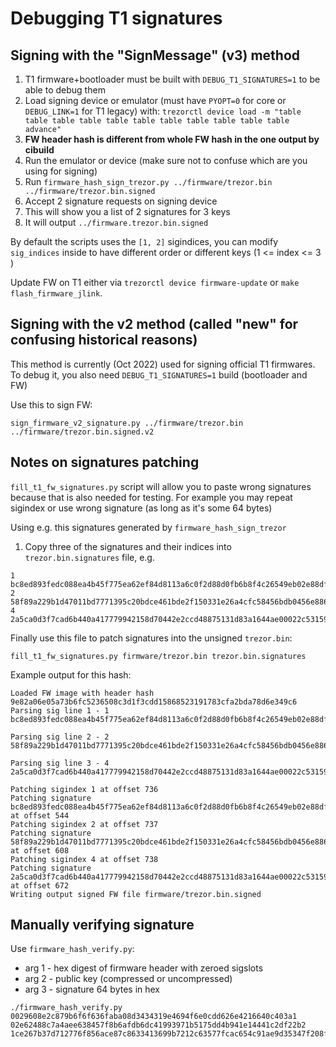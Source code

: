 # Debugging T1 signatures

## Signing with the "SignMessage" (v3) method
1. T1 firmware+bootloader must be built with `DEBUG_T1_SIGNATURES=1` to be able to debug them
1. Load signing device or emulator (must have `PYOPT=0` for core or `DEBUG_LINK=1`
   for T1 legacy) with:
   `trezorctl device load -m "table table table table table table table table table table table advance"`
1. **FW header hash is different from whole FW hash in the one output by cibuild**
1. Run the emulator or device (make sure not to confuse which are you using for signing)
1. Run `firmware_hash_sign_trezor.py ../firmware/trezor.bin ../firmware/trezor.bin.signed`
1. Accept 2 signature requests on signing device
1. This will show you a list of 2 signatures for 3 keys
1. It will output `../firmware.trezor.bin.signed`

By default the scripts uses the `[1, 2]` sigindices, you can modify `sig_indices`
inside to have different order or different keys (1 <= index <= 3 )

Update FW on T1 either via `trezorctl device firmware-update` or
`make flash_firmware_jlink`.

## Signing with the v2 method (called "new" for confusing historical reasons)

This method is currently (Oct 2022) used for signing official T1 firmwares.
To debug it, you also need `DEBUG_T1_SIGNATURES=1` build (bootloader and FW)

Use this to sign FW:

    sign_firmware_v2_signature.py ../firmware/trezor.bin ../firmware/trezor.bin.signed.v2

## Notes on signatures patching

`fill_t1_fw_signatures.py` script will allow you to paste wrong signatures
because that is also needed for testing. For example you may repeat
sigindex or use wrong signature (as long as it's some 64 bytes)

Using e.g. this signatures generated by `firmware_hash_sign_trezor`
1. Copy three of the signatures and their indices into `trezor.bin.signatures` file, e.g.
```
1 bc8ed893fedc088ea4b45f775ea62ef84d8113a6c0f2d88d0fb6b8f4c26549eb02e88dffa3c06517729ce5b41da3678d88ac4a7ce3b0ad05a1ee0507f7165dd3
2 58f89a229b1d47011bd7771395c20bdce461bde2f150331e26a4cfc58456bdb0456e886f1d558b47f80982ec80dff941028fb4b1ef05e79fa32b6298dbf0bc5f
4 2a5ca0d3f7cad6b440a417779942158d70442e2ccd48875131d83a1644ae00022c531590a605d2ad415d778afda8b8118b47e4c47442014be64e90fa09b3a4ab
```

Finally use this file to patch signatures into the unsigned `trezor.bin`:

    fill_t1_fw_signatures.py firmware/trezor.bin trezor.bin.signatures

Example output for this hash:

```
Loaded FW image with header hash 9e82a06e05a73b6fc5236508c3d1f3cdd15868523191783cfa2bda78d6e349c6
Parsing sig line 1 - 1 bc8ed893fedc088ea4b45f775ea62ef84d8113a6c0f2d88d0fb6b8f4c26549eb02e88dffa3c06517729ce5b41da3678d88ac4a7ce3b0ad05a1ee0507f7165dd3

Parsing sig line 2 - 2 58f89a229b1d47011bd7771395c20bdce461bde2f150331e26a4cfc58456bdb0456e886f1d558b47f80982ec80dff941028fb4b1ef05e79fa32b6298dbf0bc5f

Parsing sig line 3 - 4 2a5ca0d3f7cad6b440a417779942158d70442e2ccd48875131d83a1644ae00022c531590a605d2ad415d778afda8b8118b47e4c47442014be64e90fa09b3a4ab

Patching sigindex 1 at offset 736
Patching signature bc8ed893fedc088ea4b45f775ea62ef84d8113a6c0f2d88d0fb6b8f4c26549eb02e88dffa3c06517729ce5b41da3678d88ac4a7ce3b0ad05a1ee0507f7165dd3 at offset 544
Patching sigindex 2 at offset 737
Patching signature 58f89a229b1d47011bd7771395c20bdce461bde2f150331e26a4cfc58456bdb0456e886f1d558b47f80982ec80dff941028fb4b1ef05e79fa32b6298dbf0bc5f at offset 608
Patching sigindex 4 at offset 738
Patching signature 2a5ca0d3f7cad6b440a417779942158d70442e2ccd48875131d83a1644ae00022c531590a605d2ad415d778afda8b8118b47e4c47442014be64e90fa09b3a4ab at offset 672
Writing output signed FW file firmware/trezor.bin.signed
```

## Manually verifying signature

Use `firmware_hash_verify.py`:

* arg 1 - hex digest of firmware header with zeroed sigslots
* arg 2 - public key (compressed or uncompressed)
* arg 3 - signature 64 bytes in hex

```
./firmware_hash_verify.py 0029608e2c879b6f6f636faba08d3434319e4694f6e0cdd626e4216640c403a1 02e62488c7a4aee638457f8b6afdb6dc41993971b5175dd4b941e14441c2df22b2 1ce267b37d712776f856ace87c8633413699b7212c63577fcac654c91ae9d35347f208fc7fb6d2315514a111c3d951a2c6451cc2a6178bdf12dc0c76406a6c08
```
